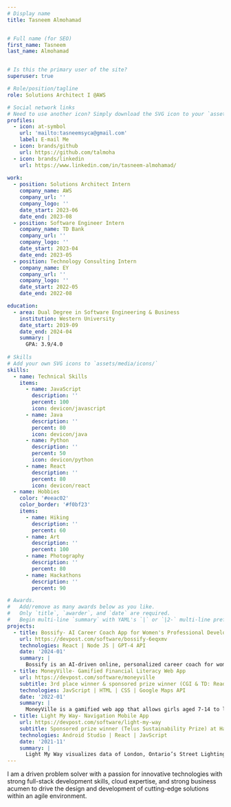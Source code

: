 ```yaml
---
# Display name
title: Tasneem Almohamad


# Full name (for SEO)
first_name: Tasneem
last_name: Almohamad


# Is this the primary user of the site?
superuser: true

# Role/position/tagline
role: Solutions Architect I @AWS

# Social network links
# Need to use another icon? Simply download the SVG icon to your `assets/media/icons/` folder.
profiles:
  - icon: at-symbol
    url: 'mailto:tasneemsyca@gmail.com'
    label: E-mail Me
  - icon: brands/github
    url: https://github.com/talmoha
  - icon: brands/linkedin
    url: https://www.linkedin.com/in/tasneem-almohamad/
    
work:
  - position: Solutions Architect Intern
    company_name: AWS
    company_url: ''
    company_logo: ''
    date_start: 2023-06
    date_end: 2023-08
  - position: Software Engineer Intern
    company_name: TD Bank
    company_url: ''
    company_logo: ''
    date_start: 2023-04
    date_end: 2023-05
  - position: Technology Consulting Intern
    company_name: EY
    company_url: ''
    company_logo: ''
    date_start: 2022-05
    date_end: 2022-08

education:
  - area: Dual Degree in Software Engineering & Business
    institution: Western University
    date_start: 2019-09
    date_end: 2024-04
    summary: |
      GPA: 3.9/4.0
  
# Skills
# Add your own SVG icons to `assets/media/icons/`
skills:
  - name: Technical Skills
    items:
      - name: JavaScript
        description: ''
        percent: 100
        icon: devicon/javascript
      - name: Java
        description: ''
        percent: 80
        icon: devicon/java
      - name: Python
        description: ''
        percent: 50
        icon: devicon/python
      - name: React
        description: ''
        percent: 80
        icon: devicon/react
  - name: Hobbies
    color: '#eeac02'
    color_border: '#f0bf23'
    items:
      - name: Hiking
        description: ''
        percent: 60
      - name: Art
        description: ''
        percent: 100
      - name: Photography
        description: ''
        percent: 80
      - name: Hackathons
        description: ''
        percent: 90

# Awards.
#   Add/remove as many awards below as you like.
#   Only `title`, `awarder`, and `date` are required.
#   Begin multi-line `summary` with YAML's `|` or `|2-` multi-line prefix and indent 2 spaces below.
projects:
  - title: Bossify- AI Career Coach App for Women's Professional Development
    url: https://devpost.com/software/bossify-6eqxmv
    technologies: React | Node JS | GPT-4 API
    date: '2024-01'
    summary: |
      Bossify is an AI-driven online, personalized career coach for women to build important professional skills and advance in their careers. This web application uses cutting-edge technology to allow the user to not only set goals and keep a record of achievements but to also practice incorporating them while practicing important conversations about topics like "How to ask for a pay raise?" or "How to ask approach a promotion?". The user can practice by recording their answers to AI-generated questions for their required topic, where they can get feedback and recommendations to strengthen their language, use fewer filler words through speech analysis, and maintain a correct tone through sentiment analysis.
  - title: MoneyVille- Gamified Financial Literacy Web App
    url: https://devpost.com/software/moneyville
    subtitle: 3rd place winner & sponsored prize winner (CGI & TD: Ready Commitment Hack) at SheHacks hackathon
    technologies: JavScript | HTML | CSS | Google Maps API
    date: '2022-01'
    summary: |
      MoneyVille is a gamified web app that allows girls aged 7-14 to learn to make wise financial decisions. The website takes the form of a location roadmap that allows the user to explore places like the bank, donation centre, stadium, and more. Each individual location offers unique learning and experience, where the stadium allows you to work towards ‘quests’ which are things you want to invest towards and it shows your progress. The bank allows you to visualize your spending habits and make transactions of either earning or spending money, where you’ll also be able to see your transaction history.
  - title: Light My Way- Navigation Mobile App
    url: https://devpost.com/software/light-my-way
    subtitle: Sponsored prize winner (Telus Sustainability Prize) at HackWestern hackathon
    technologies: Android Studio | React | JavScript
    date: '2021-11'
    summary: |
      Light My Way visualizes data of London, Ontario’s Street Lighting and recent nearby crimes in order to calculate the safest path for the user to take. Upon opening the app, the user can access “Maps” and search up their destination or drop a pin on a location. The app displays the safest route available and prompts the user to “Send Location” which sends the path that the user is taking to three contacts via messages. 
---
```


I am a driven problem solver with a passion for innovative technologies with strong full-stack development skills, cloud expertise, and strong business acumen to drive the design and development of cutting-edge solutions within an agile environment.
